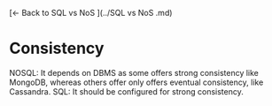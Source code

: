 [← Back to SQL vs NoS ](../SQL vs NoS .md)

# Consistency

NOSQL: It depends on DBMS as some offers strong consistency like MongoDB, whereas others offer only offers eventual consistency, like Cassandra.
SQL: It should be configured for strong consistency.